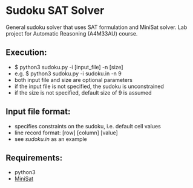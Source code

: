 Sudoku SAT Solver
=================
General sudoku solver that uses SAT formulation and MiniSat solver. 
Lab project for Automatic Reasoning (A4M33AU) course.

Execution:
----------
- $ python3 sudoku.py -i [input_file] -n [size]
- e.g. $ python3 sudoku.py -i sudoku.in -n 9
- both input file and size are optional parameters
- if the input file is not specified, the sudoku is unconstrained
- if the size is not specified, default size of 9 is assumed

Input file format:
------------------
- specifies constraints on the sudoku, i.e. default cell values
- line record format: [row] [column] [value]
- see *sudoku.in* as an example

Requirements:
-------------
- python3
- [MiniSat](http://minisat.se)